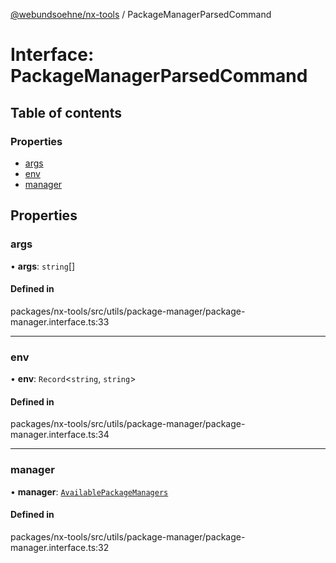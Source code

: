 [@webundsoehne/nx-tools](../README.md) / PackageManagerParsedCommand

# Interface: PackageManagerParsedCommand

## Table of contents

### Properties

- [args](PackageManagerParsedCommand.md#args)
- [env](PackageManagerParsedCommand.md#env)
- [manager](PackageManagerParsedCommand.md#manager)

## Properties

### args

• **args**: `string`[]

#### Defined in

packages/nx-tools/src/utils/package-manager/package-manager.interface.ts:33

___

### env

• **env**: `Record`<`string`, `string`\>

#### Defined in

packages/nx-tools/src/utils/package-manager/package-manager.interface.ts:34

___

### manager

• **manager**: [`AvailablePackageManagers`](../enums/AvailablePackageManagers.md)

#### Defined in

packages/nx-tools/src/utils/package-manager/package-manager.interface.ts:32
